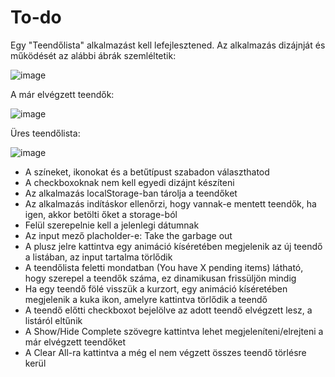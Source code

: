 # To-do

Egy "Teendőlista" alkalmazást kell lefejlesztened.
Az alkalmazás dizájnját és működését az alábbi ábrák szemléltetik:

![image](https://user-images.githubusercontent.com/68642008/185645707-a78d212a-0c3e-4736-80a1-71882ebd9bab.png)

A már elvégzett teendők:  

![image](https://user-images.githubusercontent.com/68642008/185645880-78bf003f-5108-4f0a-b231-6073291827c8.png)

Üres teendőlista:   

![image](https://user-images.githubusercontent.com/68642008/185646095-7c29904c-44a4-43d2-8942-36a9725a39bd.png)

- A színeket, ikonokat és a betűtípust szabadon választhatod
- A checkboxoknak nem kell egyedi dizájnt készíteni
- Az alkalmazás localStorage-ban tárolja a teendőket
- Az alkalmazás indításkor ellenőrzi, hogy vannak-e mentett teendők, ha igen, akkor betölti őket a storage-ból
- Felül szerepelnie kell a jelenlegi dátumnak
- Az input mező placholder-e: Take the garbage out
- A plusz jelre kattintva egy animáció kíséretében megjelenik az új teendő a listában, az input tartalma törlődik
- A teendőlista feletti mondatban (You have X pending items) látható, hogy szerepel a teendők száma, ez dinamikusan frissüljön mindig
- Ha egy teendő fölé visszük a kurzort, egy animáció kíséretében megjelenik a kuka ikon, amelyre kattintva törlődik a teendő
- A teendő előtti checkboxot bejelölve az adott teendő elvégzett lesz, a listáról eltűnik
- A Show/Hide Complete szövegre kattintva lehet megjeleníteni/elrejteni a már elvégzett teendőket
- A Clear All-ra kattintva a még el nem végzett összes teendő törlésre kerül
